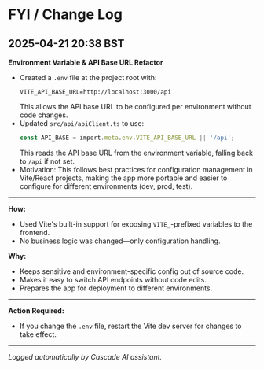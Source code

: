 # FYI / Change Log

## 2025-04-21 20:38 BST

**Environment Variable & API Base URL Refactor**

- Created a `.env` file at the project root with:
  ```
  VITE_API_BASE_URL=http://localhost:3000/api
  ```
  This allows the API base URL to be configured per environment without code changes.
- Updated `src/api/apiClient.ts` to use:
  ```typescript
  const API_BASE = import.meta.env.VITE_API_BASE_URL || '/api';
  ```
  This reads the API base URL from the environment variable, falling back to `/api` if not set.
- Motivation: This follows best practices for configuration management in Vite/React projects, making the app more portable and easier to configure for different environments (dev, prod, test).

---

**How:**
- Used Vite's built-in support for exposing `VITE_`-prefixed variables to the frontend.
- No business logic was changed—only configuration handling.

**Why:**
- Keeps sensitive and environment-specific config out of source code.
- Makes it easy to switch API endpoints without code edits.
- Prepares the app for deployment to different environments.

---

**Action Required:**
- If you change the `.env` file, restart the Vite dev server for changes to take effect.

---

*Logged automatically by Cascade AI assistant.*
